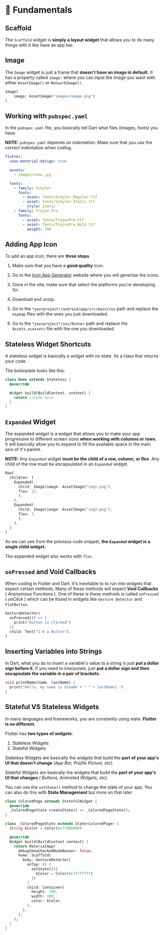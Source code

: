 # 🦟 Fundamentals

## Scaffold

The `Scaffold` widget is **simply a layout widget** that allows you to do many things with it like have an app bar.

## Image

The `Image` widget is just a frame that **doesn't have an image in default.** It has a property called `image:` where you can input the image you want with either `AssetImage()` or `NetworkImage()`.

```dart
Image(
    image: AssetImage("images/image.png")
)
```

## Working with `pubspec.yaml`

In the `pubspec.yaml` file, you basically tell Dart what files (images, fonts) you have.

**NOTE:** `pubspec.yaml` depends on indentation. Make sure that you use the correct indentation when coding.

```yaml
flutter:
  uses-material-design: true

  assets:
    - images/tedx.jpg

  fonts:
    - family: Schyler
      fonts:
        - asset: fonts/Schyler-Regular.ttf
        - asset: fonts/Schyler-Italic.ttf
          style: italic
    - family: Trajan Pro
      fonts:
        - asset: fonts/TrajanPro.ttf
        - asset: fonts/TrajanPro_Bold.ttf
          weight: 700
```

## Adding App Icon

To add an app icon, there are **three steps**

1.  Make sure that you have a **good quality** icon.

2.  Go to the [Icon App Generator](https://appicon.co/) website where you will genertae the icons.

3.  Once in the site, make sure that select the platforms you're developing for.

4.  Download and unzip.

5.  Go to the `*yourproject*/android/app/src/main/res` path and replace the `mipmap` files with the ones you just downloaded.

6.  Go to the `*yourproject*/ios/Runner` path and replace the `Assets.xcassets` file with the one you downloaded.

## Stateless Widget Shortcuts

A stateless widget is basically a widget with no state. Its a class that returns your code.

The boilerplate looks like this:

```dart
class Name extends Stateless {
  @override

  Widget build(BuildContext, context) {
    return //Code here
  }
}
```

## `Expanded` Widget

The expanded widget is a widget that allows you to make your app progressive to different screen sizes **when working with columns or rows.** It will basically allow you to expand to fill the available space in the main axis of it's parent.

**NOTE:** Any `Expanded` widget **must be the child of a row, column, or flex**. Any child of the row must be encapsulated in an `Expanded` widget.

```dart
Row(
  children: [
    Expanded(
      child: Image(image: AssetImage("img1.png"),
      flex: 12,
      ),
    ),
    Expanded(
      child: Image(image: AssetImage("img2.png"),
      flex: 3,
      ),
    ),
  ]
)
```

As we can see from the previous code snippet, **the `Expanded` widget is a single child widget.**

The expanded widget also works with `flex`.

## `onPressed` and Void Callbacks

When coding in Flutter and Dart, it's inevitable to to run into widgets that expect certain methods. Many of these methods will expect **Void Callbacks** ( _Anonymous Functions_ ). One of these is these methods is called `onPressed` ( _onClick_ ) which can be found in widgets like `Gesture Detector` and `FlatButton`.

```dart
GestureDetector(
  onPressed(() => {
    print("Button is clicked")
  })
  child: Text("I'm a Button"),
)
```

## Inserting Variables into Strings

In Dart, what you do to insert a variable's value to a string is just **put a dollar sign before it.** If you need to interpolate, just **put a dollar sign and then encapsulate the variable in a pair of brackets.**

```dart
void printName(name, lastName) {
  print("Hello, my name is ${name + " " + lastName}.")
}
```

## Stateful VS Stateless Widgets

In many languages and frameworks, you are constantly using state. **Flutter is no different.**

Flutter has **two types of widgets**:

1.  Stateless Widgets
2.  Stateful Widgets

Stateless Widgets are basically the widgets that build the __part of your app's UI that doesn't change__ _(App Bar, Profile Picture, etc)_.

Stateful Widgets are basically the widgets that build the __part of your app's UI that changes__ _( Buttons, Animated Widgets, etc)_.

You can use the `setState()` method to change the state of your app. You can also do this with __State Management__ but more on that later.

```dart
class ColoredPage extends StatefulWidget {
  @override
  _ColoredPageState createState() => _ColoredPageState();
}

class _ColoredPageState extends State<ColoredPage> {
  String kColor = Color(0xff000000)

  @override
  Widget build(BuildContext context) {
    return MaterialApp(
      debugShowCheckedModeBanner: false,
      home: Scaffold(
        body: GestureDetector(
          onTap: () {
            setState((){
              kColor = Color(0xffffffff)
            })
          }
          child: Container(
            height: 100,
            width: 100,
            color: kColor,
          ),
        ),
      ),
    );
  }
}
```